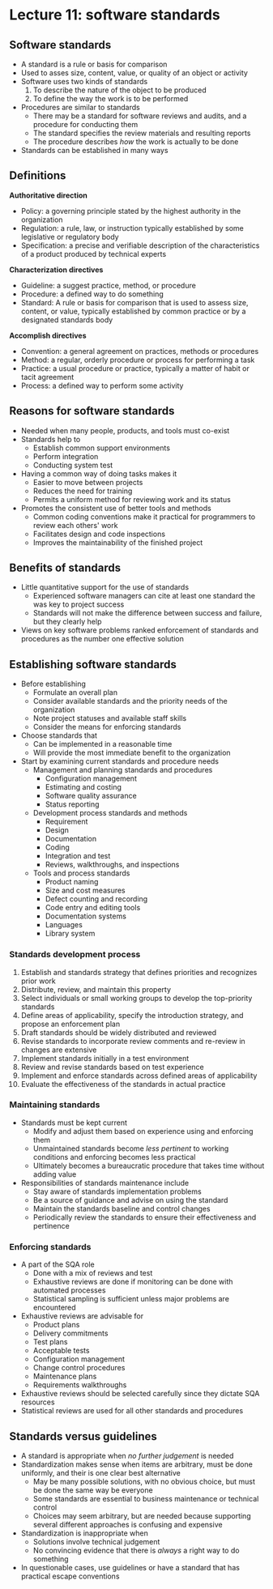 # Lecture 11: software standards

## Software standards

- A standard is a rule or basis for comparison
- Used to asses size, content, value, or quality of an object or activity
- Software uses two kinds of standards
  1) To describe the nature of the object to be produced
  2) To define the way the work is to be performed
- Procedures are similar to standards
  - There may be a standard for software reviews and audits, and a procedure for conducting them
  - The standard specifies the review materials and resulting reports
  - The procedure describes *how* the work is actually to be done
- Standards can be established in many ways

## Definitions

**Authoritative direction**

- Policy: a governing principle stated by the highest authority in the organization
- Regulation: a rule, law, or instruction typically established by some legislative or regulatory body
- Specification: a precise and verifiable description of the characteristics of a product produced by technical experts

**Characterization directives**

- Guideline: a suggest practice, method, or procedure
- Procedure: a defined way to do something
- Standard: A rule or basis for comparison that is used to assess size, content, or value, typically established by common practice or by a designated standards body

**Accomplish directives**

- Convention: a general agreement on practices, methods or procedures
- Method: a regular, orderly procedure or process for performing a task
- Practice: a usual procedure or practice, typically a matter of habit or tacit agreement
- Process: a defined way to perform some activity

## Reasons for software standards

- Needed when many people, products, and tools must co-exist
- Standards help to
  - Establish common support environments
  - Perform integration
  - Conducting system test
- Having a common way of doing tasks makes it 
  - Easier to move between projects
  - Reduces the need for training
  - Permits a uniform method for reviewing work and its status
- Promotes the consistent use of better tools and methods
  - Common coding conventions make it practical for programmers to review each others' work
  - Facilitates design and code inspections
  - Improves the maintainability of the finished project

## Benefits of standards

- Little quantitative support for the use of standards
  - Experienced software managers can cite at least one standard the was key to project success
  - Standards will not make the difference between success and failure, but they clearly help
- Views on key software problems ranked enforcement of standards and procedures as the number one effective solution

## Establishing software standards

- Before establishing
  - Formulate an overall plan
  - Consider available standards and the priority needs of the organization
  - Note project statuses and available staff skills
  - Consider the means for enforcing standards
- Choose standards that
  - Can be implemented in a reasonable time
  - Will provide the most immediate benefit to the organization
- Start by examining current standards and procedure needs
  - Management and planning standards and procedures
    - Configuration management
    - Estimating and costing
    - Software quality assurance
    - Status reporting
  - Development process standards and methods
    - Requirement
    - Design
    - Documentation
    - Coding
    - Integration and test
    - Reviews, walkthroughs, and inspections
  - Tools and process standards
    - Product naming
    - Size and cost measures
    - Defect counting and recording
    - Code entry and editing tools
    - Documentation systems
    - Languages
    - Library system

### Standards development process

1) Establish and standards strategy that defines priorities and recognizes prior work
2) Distribute, review, and maintain this property
3) Select individuals or small working groups to develop the top-priority standards
4) Define areas of applicability, specify the introduction strategy, and propose an enforcement plan
5) Draft standards should be widely distributed and reviewed
6) Revise standards to incorporate review comments and re-review in changes are extensive
7) Implement standards initially in a test environment
8) Review and revise standards based on test experience
9) Implement and enforce standards across defined areas of applicability
10) Evaluate the effectiveness of the standards in actual practice

### Maintaining standards

- Standards must be kept current
  - Modify and adjust them based on experience using and enforcing them
  - Unmaintained standards become *less pertinent* to working conditions and enforcing becomes less practical
  - Ultimately becomes a bureaucratic procedure that takes time without adding value
- Responsibilities of standards maintenance include
  - Stay aware of standards implementation problems
  - Be a source of guidance and advise on using the standard
  - Maintain the standards baseline and control changes
  - Periodically review the standards to ensure their effectiveness and pertinence

### Enforcing standards

- A part of the SQA role
  - Done with a mix of reviews and test
  - Exhaustive reviews are done if monitoring can be done with automated processes
  - Statistical sampling is sufficient unless major problems are encountered
- Exhaustive reviews are advisable for
  - Product plans
  - Delivery commitments
  - Test plans
  - Acceptable tests
  - Configuration management
  - Change control procedures
  - Maintenance plans
  - Requirements walkthroughs
- Exhaustive reviews should be selected carefully since they dictate SQA resources
- Statistical reviews are used for all other standards and procedures

## Standards versus guidelines

- A standard is appropriate when *no further judgement* is needed
- Standardization makes sense when items are arbitrary, must be done uniformly, and their is one clear best alternative
  - May be many possible solutions, with no obvious choice, but must be done the same way be everyone
  - Some standards are essential to business maintenance or technical control
  - Choices may seem arbitrary, but are needed because supporting several different approaches is confusing and expensive
- Standardization is inappropriate when
  - Solutions involve technical judgement
  - No convincing evidence that there is *always* a right way to do something
- In questionable cases, use guidelines or have a standard that has practical escape conventions

